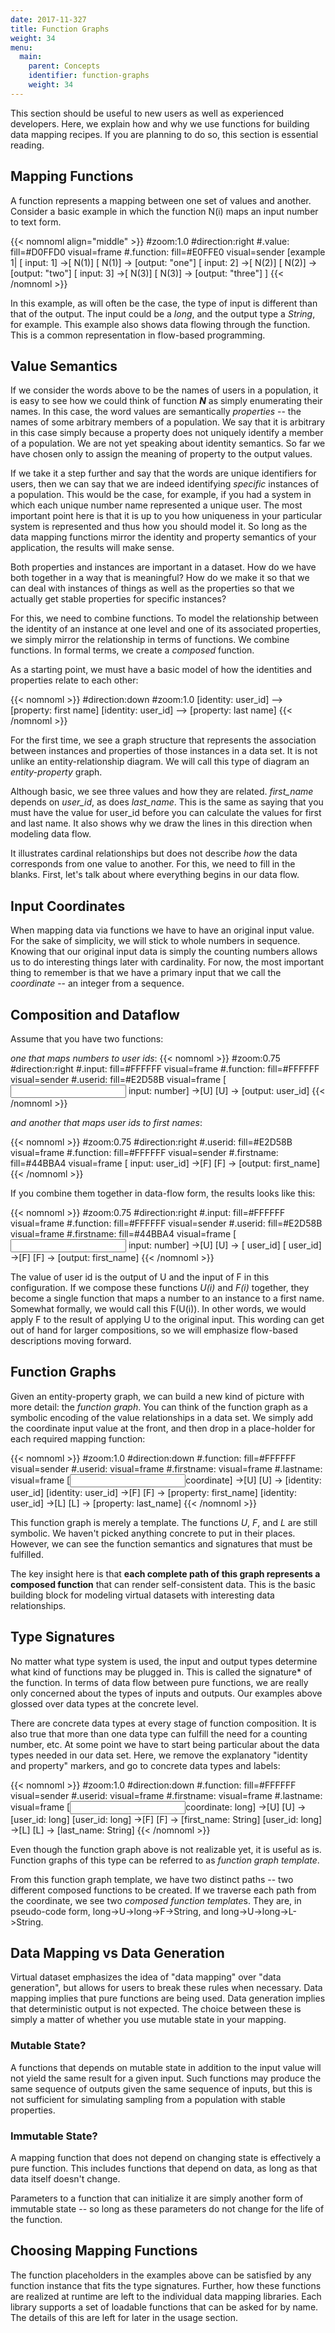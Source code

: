 ```yaml
---
date: 2017-11-327
title: Function Graphs
weight: 34
menu:
  main:
    parent: Concepts
    identifier: function-graphs
    weight: 34
---
```


This section should be useful to new users as well as experienced developers.
Here, we explain how and why we use functions for building data mapping recipes.
If you are planning to do so, this section is essential reading.

## Mapping Functions

A function represents a mapping between one set of values and another. Consider
a basic example in which the function N(i) maps an input number to text form.

{{< nomnoml align="middle" >}}
#zoom:1.0
#direction:right
#.value: fill=#D0FFD0 visual=frame
#.function: fill=#E0FFE0 visual=sender
[example 1|
[<value> input: 1] ->[<function> N(1)]
[<function> N(1)] -> [<value>output: "one"]
[<value> input: 2] ->[<function> N(2)]
[<function> N(2)] -> [<value>output: "two"]
[<value> input: 3] ->[<function> N(3)]
[<function> N(3)] -> [<value>output: "three"]
]
{{< /nomnoml >}}

In this example, as will often be the case, the type of input is different than
that of the output. The input could be a *long*, and the output type a *String*,
for example. This example also shows data flowing through the function. This is
a common representation in flow-based programming.

## Value Semantics

If we consider the words above to be the names of users in a population, it is
easy to see how we could think of function ***N*** as simply enumerating their
names. In this case, the word values are semantically *properties* -- the names
of some arbitrary members of a population. We say that it is arbitrary in this
case simply because a property does not uniquely identify a member of a
population. We are not yet speaking about identity semantics. So far we have
chosen only to assign the meaning of property to the output values.

If we take it a step further and say that the words are unique identifiers for
users, then we can say that we are indeed identifying *specific* instances of a
population. This would be the case, for example, if you had a system in which
each unique number name represented a unique user. The most important point here
is that it is up to you how uniqueness in your particular system is represented
and thus how you should model it. So long as the data mapping functions mirror
the identity and property semantics of your application, the results will make
sense.

Both properties and instances are important in a dataset. How do we have both
together in a way that is meaningful? How do we make it so that we can deal with
instances of things as well as the properties so that we actually get stable
properties for specific instances?

For this, we need to combine functions. To model the relationship between the
identity of an instance at one level and one of its associated properties, we
simply mirror the relationship in terms of functions. We combine functions. In
formal terms, we create a *composed* function.

As a starting point, we must have a basic model of how the identities and
properties relate to each other:

{{< nomnoml >}}
#direction:down
#zoom:1.0
[identity: user_id] --> [property: first name]
[identity: user_id] --> [property: last name]
{{< /nomnoml >}}

For the first time, we see a graph structure that represents the association
between instances and properties of those instances in a data set. It is not
unlike an entity-relationship diagram. We will call this type of diagram an
*entity-property* graph.

Although basic, we see three values and how they are related. *first_name*
depends on *user_id*, as does *last_name*. This is the same as saying that you
must have the value for user_id before you can calculate the values for first
and last name. It also shows why we draw the lines in this direction when
modeling data flow.

It illustrates cardinal relationships but does not describe *how* the data
corresponds from one value to another. For this, we need to fill in the blanks.
First, let's talk about where everything begins in our data flow.

## Input Coordinates

When mapping data via functions we have to have an original input value. For the
sake of simplicity, we will stick to whole numbers in sequence. Knowing that our
original input data is simply the counting numbers allows us to do interesting
things later with cardinality. For now, the most important thing to remember is
that we have a primary input that we call the *coordinate* -- an integer from a
sequence.

## Composition and Dataflow

Assume that you have two functions:

*one that maps numbers to user ids*:
{{< nomnoml >}}
#zoom:0.75
#direction:right
#.input: fill=#FFFFFF visual=frame
#.function: fill=#FFFFFF visual=sender
#.userid: fill=#E2D58B visual=frame
[<input> input: number] ->[<function>U]
[<function>U] -> [<userid>output: user_id]
{{< /nomnoml >}}

*and another that maps user ids to first names*:
 
{{< nomnoml >}}
#zoom:0.75
#direction:right
#.userid: fill=#E2D58B visual=frame
#.function: fill=#FFFFFF visual=sender
#.firstname: fill=#44BBA4 visual=frame
[<userid> input: user_id] ->[<function>F]
[<function>F] -> [<firstname>output: first_name] 
{{< /nomnoml >}}

If you combine them together in data-flow form, the results looks like this:

{{< nomnoml >}}
#zoom:0.75
#direction:right
#.input: fill=#FFFFFF visual=frame
#.function: fill=#FFFFFF visual=sender
#.userid: fill=#E2D58B visual=frame
#.firstname: fill=#44BBA4 visual=frame
[<input> input: number] ->[<function>U]
[<function>U] -> [<userid> user_id]
[<userid> user_id] ->[<function>F]
[<function>F] -> [<firstname>output: first_name]
{{< /nomnoml >}}


The value of user id is the output of U and the input of F in this
configuration. If we compose these functions *U(i)* and *F(i)* together, they
become a single function that maps a number to an instance to a first name.
Somewhat formally, we would call this F(U(i)). In other words, we would apply F
to the result of applying U to the original input. This wording can get out of
hand for larger compositions, so we will emphasize flow-based descriptions
moving forward.

## Function Graphs

Given an entity-property graph, we can build a new kind of picture with more
detail: the *function graph*. You can think of the function graph as a symbolic
encoding of the value relationships in a data set. We simply add the coordinate
input value at the front, and then drop in a place-holder for each required
mapping function:

{{< nomnoml >}}
#zoom:1.0
#direction:down
#.function: fill=#FFFFFF visual=sender
#.userid: visual=frame
#.firstname: visual=frame
#.lastname: visual=frame
[<input>coordinate] ->[<function>U]
[<function>U] -> [<userid>identity: user_id]
[<userid>identity: user_id] ->[<function>F]
[<function>F] -> [<firstname>property: first_name]
[<userid>identity: user_id] ->[<function>L]
[<function>L] -> [<lastname>property: last_name]
{{< /nomnoml >}}

This function graph is merely a template. The functions *U*, *F*, and *L* are
still symbolic. We haven't picked anything concrete to put in their places.
However, we can see the function semantics and signatures that must be
fulfilled.
 
The key insight here is that **each complete path of this graph represents a
composed function** that can render self-consistent data. This is the basic
building block for modeling virtual datasets with interesting data
relationships.

## Type Signatures

No matter what type system is used, the input and output types determine what
kind of functions may be plugged in. This is called the signature* of the
function. In terms of data flow between pure functions, we are really only 
concerned about the types of inputs and outputs. Our examples above glossed
over data types at the concrete level.

There are concrete data types at every stage of function composition. It is also
true that more than one data type can fulfill the need for a counting number,
etc. At some point we have to start being particular about the data types needed
in our data set. Here, we remove the explanatory "identity and property"
markers, and go to concrete data types and labels:

{{< nomnoml >}}
#zoom:1.0
#direction:down
#.function: fill=#FFFFFF visual=sender
#.userid: visual=frame
#.firstname: visual=frame
#.lastname: visual=frame
[<input>coordinate: long] ->[<function>U]
[<function>U] -> [<userid>user_id: long]
[<userid>user_id: long] ->[<function>F]
[<function>F] -> [<firstname>first_name: String]
[<userid>user_id: long] ->[<function>L]
[<function>L] -> [<lastname>last_name: String]
{{< /nomnoml >}}

Even though the function graph above is not realizable yet, it is useful as is.
Function graphs of this type can be referred to as *function graph template*.

From this function graph template, we have two distinct paths -- two different
composed functions to be created. If we traverse each path from the coordinate,
we see two *composed function template*s. They are, in pseudo-code form,
long->U->long->F->String, and long->U->long->L->String.

## Data Mapping vs Data Generation

Virtual dataset emphasizes the idea of "data mapping" over "data generation",
but allows for users to break these rules when necessary. Data mapping
implies that pure functions are being used. Data generation implies
that deterministic output is not expected. The choice between these
is simply a matter of whether you use mutable state in your mapping.

### Mutable State?

A functions that depends on mutable state in addition to the input
value will not yield the same result for a given input. Such functions
may produce the same sequence of outputs given the same sequence
of inputs, but this is not sufficient for simulating sampling from
a population with stable properties.

### Immutable State?

A mapping function that does not depend on changing state is
effectively a pure function. This includes functions that depend
on data, as long as that data itself doesn't change.

Parameters to a function that can initialize it are simply another
form of immutable state -- so long as these parameters do not change
for the life of the function.

## Choosing Mapping Functions

The function placeholders in the examples above can be satisfied by
any function instance that fits the type signatures. Further, how
these functions are realized at runtime are left to the individual
data mapping libraries. Each library supports a set of loadable
functions that can be asked for by name. The details of this are
left for later in the usage section. 
   